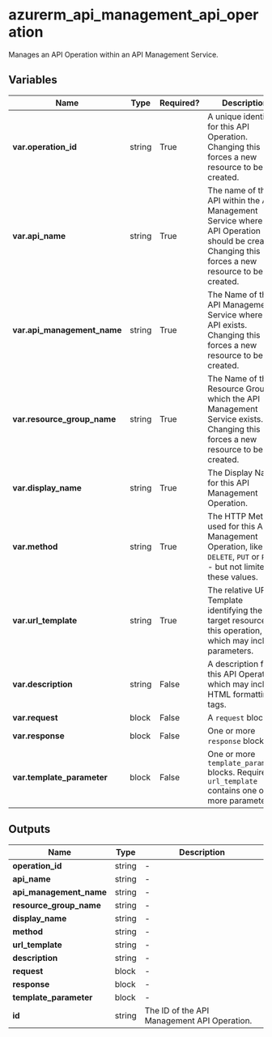 # azurerm_api_management_api_operation

Manages an API Operation within an API Management Service.

## Variables

| Name | Type | Required? |  Description |
| ---- | ---- | --------- |  ----------- |
| **var.operation_id** | string | True | A unique identifier for this API Operation. Changing this forces a new resource to be created. | 
| **var.api_name** | string | True | The name of the API within the API Management Service where this API Operation should be created. Changing this forces a new resource to be created. | 
| **var.api_management_name** | string | True | The Name of the API Management Service where the API exists. Changing this forces a new resource to be created. | 
| **var.resource_group_name** | string | True | The Name of the Resource Group in which the API Management Service exists. Changing this forces a new resource to be created. | 
| **var.display_name** | string | True | The Display Name for this API Management Operation. | 
| **var.method** | string | True | The HTTP Method used for this API Management Operation, like `GET`, `DELETE`, `PUT` or `POST` - but not limited to these values. | 
| **var.url_template** | string | True | The relative URL Template identifying the target resource for this operation, which may include parameters. | 
| **var.description** | string | False | A description for this API Operation, which may include HTML formatting tags. | 
| **var.request** | block | False | A `request` block. | 
| **var.response** | block | False | One or more `response` blocks. | 
| **var.template_parameter** | block | False | One or more `template_parameter` blocks. Required if `url_template` contains one or more parameters. | 



## Outputs

| Name | Type | Description |
| ---- | ---- | --------- | 
| **operation_id** | string  | - | 
| **api_name** | string  | - | 
| **api_management_name** | string  | - | 
| **resource_group_name** | string  | - | 
| **display_name** | string  | - | 
| **method** | string  | - | 
| **url_template** | string  | - | 
| **description** | string  | - | 
| **request** | block  | - | 
| **response** | block  | - | 
| **template_parameter** | block  | - | 
| **id** | string  | The ID of the API Management API Operation. | 